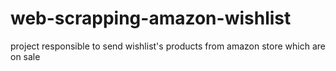 # web-scrapping-amazon-wishlist
project responsible to send wishlist's products from amazon store which are on sale

